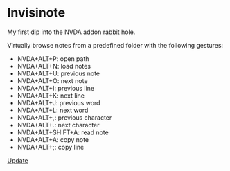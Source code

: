 # Invisinote
My first dip into the NVDA addon rabbit hole.

Virtually browse notes from a predefined folder with the following gestures:

- NVDA+ALT+P: open path
- NVDA+ALT+N: load notes
- NVDA+ALT+U: previous note
- NVDA+ALT+O: next note
- NVDA+ALT+I: previous line
- NVDA+ALT+K: next line
- NVDA+ALT+J: previous word
- NVDA+ALT+L: next word
- NVDA+ALT+,: previous character
- NVDA+ALT+.: next character
- NVDA+ALT+SHIFT+A: read note
- NVDA+ALT+A: copy note
- NVDA+ALT+;: copy line

[Update](https://github.com/nvaccess/addon-datastore/issues/new?template=registerAddon.yml)
